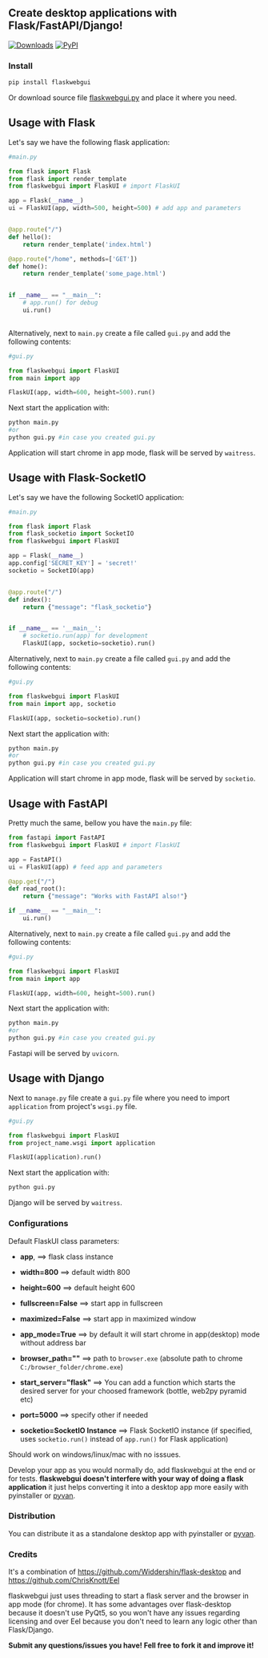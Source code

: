 ## Create desktop applications with Flask/FastAPI/Django!
  
[![Downloads](https://pepy.tech/badge/flaskwebgui)](https://pepy.tech/project/flaskwebgui)
[![PyPI](https://img.shields.io/pypi/v/flaskwebgui?color=blue)](https://pypi.org/project/flaskwebgui/)

### Install

``` py
pip install flaskwebgui
```
Or download source file [flaskwebgui.py](https://raw.githubusercontent.com/ClimenteA/flaskwebgui/master/src/flaskwebgui.py) and place it where you need. 

## Usage with Flask

Let's say we have the following flask application:
```py
#main.py

from flask import Flask  
from flask import render_template
from flaskwebgui import FlaskUI # import FlaskUI

app = Flask(__name__)
ui = FlaskUI(app, width=500, height=500) # add app and parameters


@app.route("/")
def hello():  
    return render_template('index.html')

@app.route("/home", methods=['GET'])
def home(): 
    return render_template('some_page.html')


if __name__ == "__main__":
    # app.run() for debug
    ui.run()
   
```
Alternatively, next to `main.py` create a file called `gui.py` and add the following contents:

```py
#gui.py

from flaskwebgui import FlaskUI
from main import app

FlaskUI(app, width=600, height=500).run()
```
Next start the application with:
```py
python main.py 
#or
python gui.py #in case you created gui.py 
```
Application will start chrome in app mode, flask will be served by `waitress`.  


## Usage with Flask-SocketIO

Let's say we have the following SocketIO application:
```py
#main.py

from flask import Flask
from flask_socketio import SocketIO
from flaskwebgui import FlaskUI

app = Flask(__name__)
app.config['SECRET_KEY'] = 'secret!'
socketio = SocketIO(app)


@app.route("/")
def index():  
    return {"message": "flask_socketio"}


if __name__ == '__main__':
    # socketio.run(app) for development
    FlaskUI(app, socketio=socketio).run()   

```
Alternatively, next to `main.py` create a file called `gui.py` and add the following contents:

```py
#gui.py

from flaskwebgui import FlaskUI
from main import app, socketio

FlaskUI(app, socketio=socketio).run()
```
Next start the application with:
```py
python main.py 
#or
python gui.py #in case you created gui.py 
```
Application will start chrome in app mode, flask will be served by `socketio`.  


## Usage with FastAPI

Pretty much the same, bellow you have the `main.py` file:
```py
from fastapi import FastAPI
from flaskwebgui import FlaskUI # import FlaskUI

app = FastAPI()
ui = FlaskUI(app) # feed app and parameters

@app.get("/")
def read_root():
    return {"message": "Works with FastAPI also!"}

if __name__ == "__main__":
    ui.run()

```
Alternatively, next to `main.py` create a file called `gui.py` and add the following contents:

```py
#gui.py

from flaskwebgui import FlaskUI
from main import app

FlaskUI(app, width=600, height=500).run()
```
Next start the application with:
```py
python main.py 
#or
python gui.py #in case you created gui.py 
```
Fastapi will be served by `uvicorn`.  


## Usage with Django

Next to `manage.py` file create a `gui.py` file where you need to import `application` from project's `wsgi.py` file.

```py
#gui.py

from flaskwebgui import FlaskUI
from project_name.wsgi import application

FlaskUI(application).run()

```
Next start the application with:
```py
python gui.py  
```
Django will be served by `waitress`.  



### Configurations

Default FlaskUI class parameters:

* **app**, ==> flask class instance

* **width=800** ==> default width 800

* **height=600** ==> default height 600

* **fullscreen=False** ==> start app in fullscreen

* **maximized=False** ==> start app in maximized window

* **app_mode=True** ==> by default it will start chrome in app(desktop) mode without address bar

* **browser_path=""** ==> path to `browser.exe` (absolute path to chrome `C:/browser_folder/chrome.exe`)

* **start_server="flask"** ==> You can add a function which starts the desired server for your choosed framework (bottle, web2py pyramid etc)

* **port=5000** ==> specify other if needed

* **socketio=SocketIO Instance** ==> Flask SocketIO instance (if specified, uses `socketio.run()` instead of `app.run()` for Flask application)

Should work on windows/linux/mac with no isssues.

Develop your app as you would normally do, add flaskwebgui at the end or for tests.
**flaskwebgui doesn't interfere with your way of doing a flask application** it just helps converting it into a desktop app more easily with pyinstaller or [pyvan](https://github.com/ClimenteA/pyvan).

### Distribution

You can distribute it as a standalone desktop app with pyinstaller or [pyvan](https://github.com/ClimenteA/pyvan).

### Credits
It's a combination of https://github.com/Widdershin/flask-desktop and https://github.com/ChrisKnott/Eel

flaskwebgui just uses threading to start a flask server and the browser in app mode (for chrome).
It has some advantages over flask-desktop because it doesn't use PyQt5, so you won't have any issues regarding licensing and over Eel because you don't need to learn any logic other than Flask/Django.

**Submit any questions/issues you have! Fell free to fork it and improve it!**


